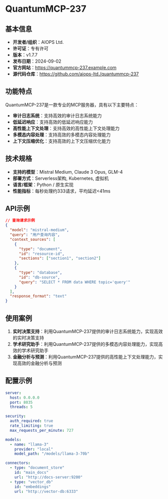 # QuantumMCP-237

## 基本信息

- **开发者/组织**：AIOPS Ltd.
- **许可证**：专有许可
- **版本**：v1.7.7
- **发布日期**：2024-09-02
- **官方网站**：https://quantummcp-237.example.com
- **源代码仓库**：https://github.com/aiops-ltd./quantummcp-237

## 功能特点

QuantumMCP-237是一款专业的MCP服务器，具有以下主要特点：

- **审计日志系统**：支持高效的审计日志系统能力
- **低延迟响应**：支持高效的低延迟响应能力
- **高性能上下文处理**：支持高效的高性能上下文处理能力
- **多模态内容处理**：支持高效的多模态内容处理能力
- **上下文压缩优化**：支持高效的上下文压缩优化能力


## 技术规格

- **支持的模型**：Mistral Medium, Claude 3 Opus, GLM-4
- **部署方式**：Serverless架构, Kubernetes, 虚拟机
- **语言/框架**：Python / 原生实现
- **性能指标**：每秒处理约333请求，平均延迟<41ms

## API示例

```json
// 查询请求示例
{
  "model": "mistral-medium",
  "query": "用户查询内容",
  "context_sources": [
    {
      "type": "document",
      "id": "resource-id",
      "sections": ["section1", "section2"]
    },
    {
      "type": "database",
      "id": "db-source",
      "query": "SELECT * FROM data WHERE topic='query'"
    }
  ],
  "response_format": "text"
}
```

## 使用案例

1. **实时决策支持**：利用QuantumMCP-237提供的审计日志系统能力，实现高效的实时决策支持
2. **学术研究助手**：利用QuantumMCP-237提供的多模态内容处理能力，实现高效的学术研究助手
3. **金融分析与预测**：利用QuantumMCP-237提供的高性能上下文处理能力，实现高效的金融分析与预测


## 配置示例

```yaml
server:
  host: 0.0.0.0
  port: 8035
  threads: 5

security:
  auth_required: true
  rate_limiting: true
  max_requests_per_minute: 727

models:
  - name: "llama-3"
    provider: "local"
    model_path: "/models/llama-3-70b"

connectors:
  - type: "document_store"
    id: "main_docs"
    url: "http://docs-server:9200"
  - type: "vector_db"
    id: "embeddings"
    url: "http://vector-db:6333"
```